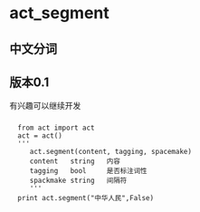 act_segment
===========
中文分词
------------
## 版本0.1
   有兴趣可以继续开发
   

### 
      from act import act
      act = act()
      '''
         act.segment(content, tagging, spacemake)
         content   string   内容
         tagging   bool     是否标注词性
         spackmake string   间隔符
         '''
      print act.segment("中华人民",False)

